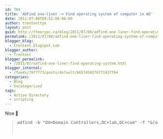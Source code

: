 ```yaml
---
id: 704
title: 'ADFind one-liner -> Find operating system of computer in AD'
date: 2011-07-08T09:52:00-06:00
author: trententtye
layout: post
guid: http://theorypc.ca/blog/2011/07/08/adfind-one-liner-find-operating-system-of-computer-in-ad/
permalink: /2011/07/08/adfind-one-liner-find-operating-system-of-computer-in-ad/
blogger_blog:
  - trentent.blogspot.com
blogger_author:
  - Trentent
blogger_permalink:
  - /2011/07/adfind-one-liner-find-operating-system.html
blogger_internal:
  - /feeds/7977773/posts/default/6657458376771427764
categories:
  - Blog
  - Uncategorized
tags:
  - Active Directory
  - scripting
---
```

Nice 🙂

> <pre class="lang:default decode:true  ">adfind -b "OU=Domain Controllers,DC=lab,DC=com" -f "&(objectcategory=computer)" operatingSystem -csv</pre>
> 
> &nbsp;

<!-- AddThis Advanced Settings generic via filter on the_content -->

<!-- AddThis Share Buttons generic via filter on the_content -->